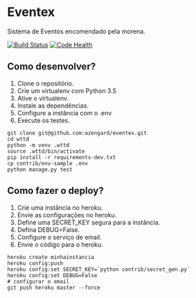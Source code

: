 # Eventex

Sistema de Eventos encomendado pela morena.

[![Build Status](https://travis-ci.org/azengard/eventex.svg?branch=master)](https://travis-ci.org/azengard/eventex)
[![Code Health](https://landscape.io/github/azengard/eventex/master/landscape.svg?style=flat)](https://landscape.io/github/azengard/eventex/master)

## Como desenvolver?

1. Clone o repositório.
2. Crie um virtualenv com Python 3.5
3. Ative o virtualenv.
4. Instale as dependências.
5. Configure a instância com o .env
6. Execute os testes.

```console
git clone git@github.com:azengard/eventex.git
cd wttd
python -m venv .wttd
source .wttd/bin/activate
pip install -r requirements-dev.txt
cp contrib/env-sample .env
python manage.py test
```

## Como fazer o deploy?

1. Crie uma instância no heroku.
2. Envie as configurações no heroku.
3. Define uma SECRET_KEY segura para a instância.
4. Defina DEBUG=False.
5. Configure o serviço de email.
6. Envie o código para o heroku.

```console
heroku create minhainstancia
heroku config:push
heroku config:set SECRET_KEY=`python contrib/secret_gen.py`
heroku config:set DEBUG=False
# configurar o email
git push heroku master --force
```
